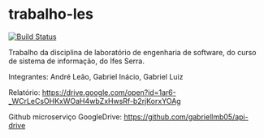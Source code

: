 # trabalho-les

[![Build Status](https://travis-ci.org/gabriellmb05/trabalho-les.svg?branch=master)](https://travis-ci.org/gabriellmb05/trabalho-les)

Trabalho da disciplina de laboratório de engenharia de software, do curso de sistema de informação, do Ifes Serra.

Integrantes:
André Leão,
Gabriel Inácio,
Gabriel Luiz

Relatório: https://drive.google.com/open?id=1ar6-_WCrLeCsOHKxWOaH4wbZxHwsRf-b2rjKorxYOAg

Github microserviço GoogleDrive: https://github.com/gabriellmb05/api-drive
